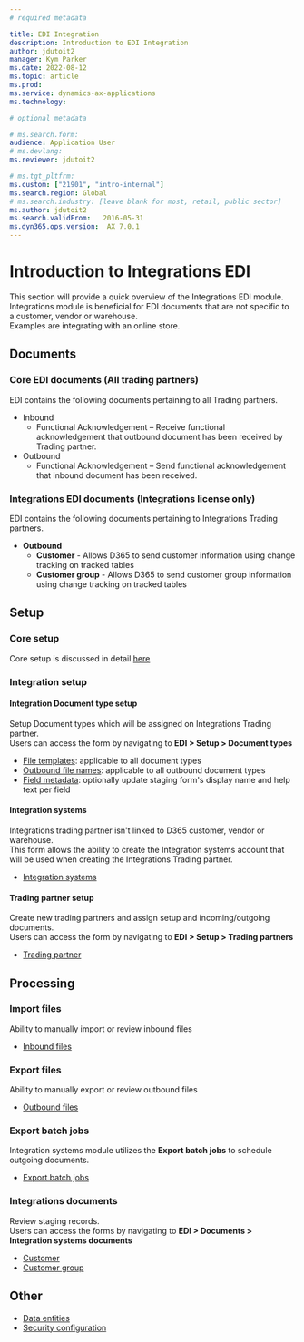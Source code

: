 ```yaml
---
# required metadata

title: EDI Integration
description: Introduction to EDI Integration
author: jdutoit2
manager: Kym Parker
ms.date: 2022-08-12
ms.topic: article
ms.prod: 
ms.service: dynamics-ax-applications
ms.technology: 

# optional metadata

# ms.search.form:  
audience: Application User
# ms.devlang: 
ms.reviewer: jdutoit2

# ms.tgt_pltfrm: 
ms.custom: ["21901", "intro-internal"]
ms.search.region: Global
# ms.search.industry: [leave blank for most, retail, public sector]
ms.author: jdutoit2
ms.search.validFrom:   2016-05-31
ms.dyn365.ops.version:  AX 7.0.1
---
```


# Introduction to Integrations EDI
This section will provide a quick overview of the Integrations EDI module. <br>
Integrations module is beneficial for EDI documents that are not specific to a customer, vendor or warehouse. <br>
Examples are integrating with an online store.

## Documents
### Core EDI documents (All trading partners)

EDI contains the following documents pertaining to all Trading partners.
- Inbound
	- Functional Acknowledgement – Receive functional acknowledgement that outbound document has been received by Trading partner.
- Outbound
	- Functional Acknowledgement – Send functional acknowledgement that inbound document has been received.

### Integrations EDI documents (Integrations license only)

EDI contains the following documents pertaining to Integrations Trading partners.
- **Outbound**
	- **Customer** - Allows D365 to send customer information using change tracking on tracked tables
	- **Customer group** - Allows D365 to send customer group information using change tracking on tracked tables

## Setup
### Core setup
Core setup is discussed in detail [here](../../CORE/Introduction/Introduction.md#setup)

### Integration setup

#### Integration Document type setup
Setup Document types which will be assigned on Integrations Trading partner. <br>
Users can access the form by navigating to **EDI > Setup > Document types**

- [File templates](../../CORE/Setup/DocumentTypes/File-templates.md): applicable to all document types
- [Outbound file names](../../CORE/Setup/DocumentTypes/Outbound-filenames.md): applicable to all outbound document types
- [Field metadata](../../CORE/Setup/DocumentTypes/Field-metadata.md): optionally update staging form's display name and help text per field

#### Integration systems
Integrations trading partner isn't linked to D365 customer, vendor or warehouse. <br> 
This form allows the ability to create the Integration systems account that will be used when creating the Integrations Trading partner.
 - [Integration systems](../SETUP/Integration-systems.md)

#### Trading partner setup
Create new trading partners and assign setup and incoming/outgoing documents. <br>
Users can access the form by navigating to **EDI > Setup > Trading partners**
- [Trading partner](../SETUP/Trading-partner.md)

## Processing

### Import files
Ability to manually import or review inbound files
- [Inbound files](../../CORE/Managing-files/Inbound-files.md)

### Export files
Ability to manually export or review outbound files
- [Outbound files](../../CORE/Managing-files/Outbound-files.md)

### Export batch jobs
Integration systems module utilizes the **Export batch jobs** to schedule outgoing documents.
- [Export batch jobs](../../CORE/Setup/EDI-Batches.md#export-batch-jobs)

### Integrations documents
Review staging records. <br>
Users can access the forms by navigating to **EDI > Documents > Integration systems documents**
- [Customer](../DOCUMENTS/Customer.md)
- [Customer group](../DOCUMENTS/Customer-group.md)

## Other
- [Data entities](../OTHER/Data-entities.md)
- [Security configuration](../OTHER/Security-configuration.md)
